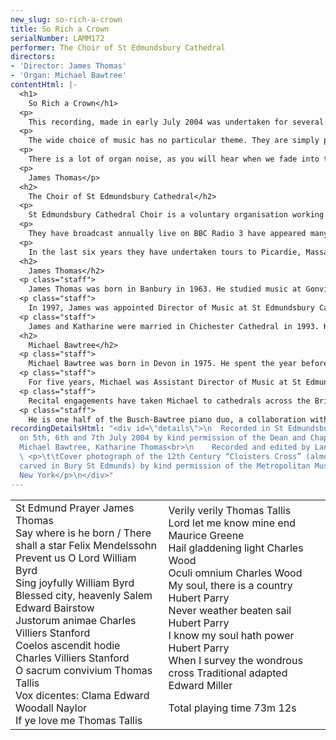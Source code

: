 ```yaml
---
new_slug: so-rich-a-crown
title: So Rich a Crown
serialNumber: LAMM172
performer: The Choir of St Edmundsbury Cathedral
directors:
- 'Director: James Thomas'
- 'Organ: Michael Bawtree'
contentHtml: |-
  <h1>
    So Rich a Crown</h1>
  <p>
    This recording, made in early July 2004 was undertaken for several reasons. It provides each singer (and his family) with a permanent record of his time in the Cathedral Choir; it provides visitors to our Cathedral with a memento of their journey to Bury St Edmunds; and it enables us, in due course, to raise sufficient funds to make another in two years’ time.</p>
  <p>
    The wide choice of music has no particular theme. They are simply pieces we enjoyed singing and wanted to record. A couple of requests from our clergy and congregation have been incorporated, as have one or two rarities (the first recording of the St Edmund Prayer, for instance, sung here for canonical occasions and the like. The words are by our former Precentor, now Bishop of Argyll and the Isles), and several old favourites.</p>
  <p>
    There is a lot of organ noise, as you will hear when we fade into the accompanied items. Plans are afoot to restore and complete the instrument, which you can read about on our <a href="https://web.archive.org/web/20120720021306/http://www.stedscathedral.co.uk/">website.</a></p>
  <p>
    James Thomas</p>
  <h2>
    The Choir of St Edmundsbury Cathedral</h2>
  <p>
    St Edmundsbury Cathedral Choir is a voluntary organisation working to the highest standards to provide music for the worship in St Edmundsbury Cathedral. The boys attend many different local primary and middle schools, although about half attend St James’s Middle School in the town. They rehearse most mornings before school, and twice a week after school. The Lay Clerks come from many different walks of life; all are volunteers. The full choir sings four services a week, the boys sing an extra one each week on their own and rehearse most mornings before school. On top of this considerable commitment, the Cathedral Choir also provides music for special civic and diocesan events, termly visits to parishes in the diocese, and occasional concerts.</p>
  <p>
    They have broadcast annually live on BBC Radio 3 have appeared many times on Radio 4, and live on national television.</p>
  <p>
    In the last six years they have undertaken tours to Picardie, Massachusetts, and Washington DC &amp; Virginia. The Friends of the Cathedral Choir are extremely active in helping to raise funds for such undertakings.</p>
  <h2>
    James Thomas</h2>
  <p class="staff">
    James Thomas was born in Banbury in 1963. He studied music at Gonville and Caius College, Cambridge, where he was Organ Scholar. During this period he received organ tuition from Nicolas Kynaston, and gained the Fellowship of the Royal College of Organists in 1986 winning the Dixon Prize for extemporisation. After a year at Homerton College studying for the Post Graduate Certificate in Education, James lived in Caen, Normandy, for two years, as assistant teacher of choral singing at the Conservatoire. During this time he studied the organ in Rouen (on Tuesdays) with Louis Thiry, gaining a Premier Prix de Perféctionnment. Moving back to the UK in 1988, James was Assistant Organist at Blackburn Cathedral, and later Assistant Director of Music at St Wilfrid’s High School. He then moved to Chichester Cathedral in 1991, again as Assistant Organist, and Director of Music at the Prebendal School (the Cathedral’s Choir School).</p>
  <p class="staff">
    In 1997, James was appointed Director of Music at St Edmundsbury Cathedral. The choir is a voluntary one, there being no choir school. Nevertheless, they manage to achieve enviably high standards and do all the sorts of things that people expect Cathedral Choirs to do. From 1998 - 2004, James conducted the Cambridgeshire Choral Society.</p>
  <p class="staff">
    James and Katharine were married in Chichester Cathedral in 1993. Katharine, herself an highly accomplished musician (formerly Organ Scholar of Lady Margaret Hall, Oxford), was daughter of one of James’s music teachers at Prebendal. They have three daughters.</p>
  <h2>
    Michael Bawtree</h2>
  <p class="staff">
    Michael Bawtree was born in Devon in 1975. He spent the year before university as Assistant Organist at King's School in Auckland, New Zealand. In 1994 he became Organ Scholar at Christ's College, Cambridge University, and graduated with a degree in music in 1997; earlier the same year, Michael became a Fellow of the Royal College of Organists, winning three prizes as a result of the examinations. Whilst in Cambridge he travelled extensively, performing with the Chapel Choir in Switzerland, France, Ireland, Hong Kong, New Zealand and Canada.</p>
  <p class="staff">
    For five years, Michael was Assistant Director of Music at St Edmundsbury Cathedral. With the Cathedral Choir, he broadcast frequently on BBC Radio 3 and 4, toured to Washington and New England, and made three CD recordings. In addition to his Cathedral work, Michael was heavily involved in the choral and orchestral life of the county. In September 2004, he moved to Glasgow to take up a two-year postgraduate scholarship at the Royal Scottish Academy of Music and Drama studying orchestral conducting.</p>
  <p class="staff">
    Recital engagements have taken Michael to cathedrals across the British Isles (including Westminster, St Paul's, Carlisle, Dublin, Edinburgh, Hereford and Truro), as well as to New England, Bermuda and Switzerland. In September 2003, he was invited to perform in Copenhagen as part of a festival of English music. Future engagements include concerts in San Francisco, Richmond VA and Washington National Cathedral.</p>
  <p class="staff">
    He is one half of the Busch-Bawtree piano duo, a collaboration with American composer Richard Busch which has recently included duet recitals in Massachusetts and East Anglia. Outside his musical life, he has a passion for travel and enjoys photography and reading, when time allows!</p>
recordingDetailsHtml: "<div id=\"details\">\n  Recorded in St Edmundsbury Cathedral
  on 5th, 6th and 7th July 2004 by kind permission of the Dean and Chapter.\n  <p>\t\tProducers:
  Michael Bawtree, Katharine Thomas<br>\n    Recorded and edited by Lance Andrews</p>\n
  \ <p>\t\tCover photograph of the 12th Century “Cloisters Cross” (almost certainly
  carved in Bury St Edmunds) by kind permission of the Metropolitan Museum of Art,
  New York</p>\n</div>"
---
```


<table class="tracktable">
  <tbody>
    <tr>
      <td class="column1">
        St Edmund Prayer <span class="composer">James Thomas</span><br>
        Say where is he born / There shall a star <span class="composer">Felix Mendelssohn</span><br>
        Prevent us O Lord <span class="composer">William Byrd</span><br>
        Sing joyfully <span class="composer">William Byrd</span><br>
        Blessed city, heavenly Salem <span class="composer">Edward Bairstow</span><br>
        Justorum animae <span class="composer">Charles Villiers Stanford</span><br>
        Coelos ascendit hodie <span class="composer">Charles Villiers Stanford</span><br>
        O sacrum convivium <span class="composer">Thomas Tallis</span><br>
        Vox dicentes: Clama <span class="composer">Edward Woodall Naylor</span><br>
        If ye love me <span class="composer">Thomas Tallis</span>
      </td>
      <td class="column2">
        Verily verily <span class="composer">Thomas Tallis</span><br>
        Lord let me know mine end <span class="composer">Maurice Greene</span><br>
        Hail gladdening light <span class="composer">Charles Wood</span><br>
        Oculi omnium <span class="composer">Charles Wood</span><br>
        My soul, there is a country <span class="composer">Hubert Parry</span><br>
        Never weather beaten sail <span class="composer">Hubert Parry</span><br>
        I know my soul hath power <span class="composer">Hubert Parry</span><br>
        When I survey the wondrous cross <span class="composer">Traditional adapted Edward Miller</span>
        <p>
          <span id="playingtime">Total playing time 73m 12s</span></p>
      </td>
    </tr>
  </tbody>
</table>
